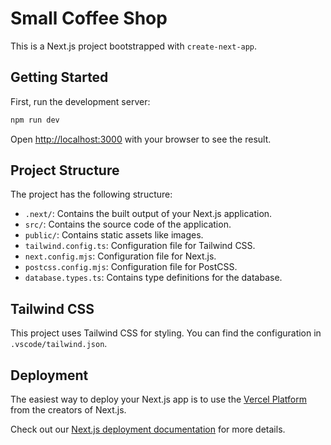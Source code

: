 # Small Coffee Shop

This is a Next.js project bootstrapped with `create-next-app`.

## Getting Started

First, run the development server:

```bash
npm run dev
```

Open [http://localhost:3000](http://localhost:3000) with your browser to see the result.

## Project Structure

The project has the following structure:

- `.next/`: Contains the built output of your Next.js application.
- `src/`: Contains the source code of the application.
- `public/`: Contains static assets like images.
- `tailwind.config.ts`: Configuration file for Tailwind CSS.
- `next.config.mjs`: Configuration file for Next.js.
- `postcss.config.mjs`: Configuration file for PostCSS.
- `database.types.ts`: Contains type definitions for the database.

## Tailwind CSS

This project uses Tailwind CSS for styling. You can find the configuration in `.vscode/tailwind.json`.

## Deployment

The easiest way to deploy your Next.js app is to use the [Vercel Platform](https://vercel.com/new?utm_medium=default-template&filter=next.js&utm_source=create-next-app&utm_campaign=create-next-app-readme) from the creators of Next.js.

Check out our [Next.js deployment documentation](https://nextjs.org/docs/deployment) for more details.
